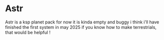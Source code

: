 # Astr
Astr is a ksp planet pack
for now it is kinda empty and buggy
i think i'll have finished the first system in may 2025
if you know how to make terrestrials, that would be helpful !
